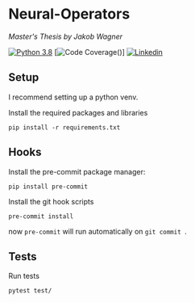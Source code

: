 # Neural-Operators
*Master's Thesis by Jakob Wagner*

[![Python 3.8](https://img.shields.io/badge/Python-3.11-blue)](https://www.python.org/downloads/release/python-3110/)
[![Code Coverage](https://img.shields.io/endpoint?url=https://gist.github.com/JakobEliasWagner/715271f51dd7b16c37fcf84c79dcb31a/raw/covbadge.json)()]
[![Linkedin](https://img.shields.io/badge/-LinkedIn-blue?style=flat&logo=linkedin)](https://www.linkedin.com/in/jakob-wagner-65b9871a9/)

## Setup
I recommend setting up a python venv.

Install the required packages and libraries
```shell
pip install -r requirements.txt
```

## Hooks
Install the pre-commit package manager:
```shell
pip install pre-commit
```
Install the git hook scripts
```shell
pre-commit install
```
now `pre-commit` will run automatically on `git commit `.

## Tests
Run tests
```shell
pytest test/
```

